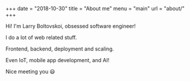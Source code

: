 +++ 
date  = "2018-10-30" 
title = "About me" 
menu  = "main" 
url = "about/" 
+++

Hi! I'm Larry Boltovskoi, obsessed software engineer!  

I do a lot of web related stuff.  

Frontend, backend, deployment and scaling.  

Even IoT, mobile app development, and AI!  

Nice meeting you 😃